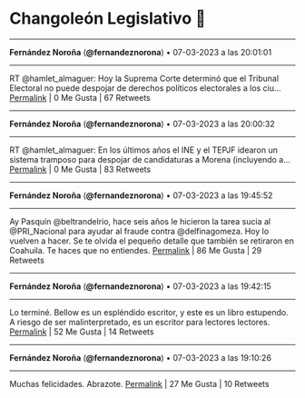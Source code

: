 # Changoleón Legislativo 🙈
*****
**Fernández Noroña** (**@fernandeznorona**) • 07-03-2023 a las 20:01:01
*****
RT @hamlet_almaguer: Hoy la Suprema Corte determinó que el Tribunal Electoral no puede despojar de derechos políticos electorales a los ciu…
[Permalink](https://twitter.com/fernandeznorona/status/1633316867447111680) | 0 Me Gusta | 67 Retweets
*****
**Fernández Noroña** (**@fernandeznorona**) • 07-03-2023 a las 20:00:32
*****
RT @hamlet_almaguer: En los últimos años el INE y el TEPJF idearon un sistema tramposo para despojar de candidaturas a Morena (incluyendo a…
[Permalink](https://twitter.com/fernandeznorona/status/1633316744872833025) | 0 Me Gusta | 83 Retweets
*****
**Fernández Noroña** (**@fernandeznorona**) • 07-03-2023 a las 19:45:52
*****
Ay Pasquín @beltrandelrio, hace seis años le hicieron la tarea sucia al @PRI_Nacional para ayudar al fraude contra @delfinagomeza. Hoy lo vuelven a hacer. Se te olvida el pequeño detalle que también se retiraron en Coahuila. Te haces que no entiendes.
[Permalink](https://twitter.com/fernandeznorona/status/1633313054690533376) | 86 Me Gusta | 29 Retweets
*****
**Fernández Noroña** (**@fernandeznorona**) • 07-03-2023 a las 19:42:15
*****
Lo terminé. Bellow es un espléndido escritor, y este es un libro estupendo. A riesgo de ser malinterpretado, es un escritor para lectores lectores.
[Permalink](https://twitter.com/fernandeznorona/status/1633312146963456000) | 52 Me Gusta | 14 Retweets
*****
**Fernández Noroña** (**@fernandeznorona**) • 07-03-2023 a las 19:10:26
*****
Muchas felicidades. Abrazote.
[Permalink](https://twitter.com/fernandeznorona/status/1633304139764494336) | 27 Me Gusta | 10 Retweets
